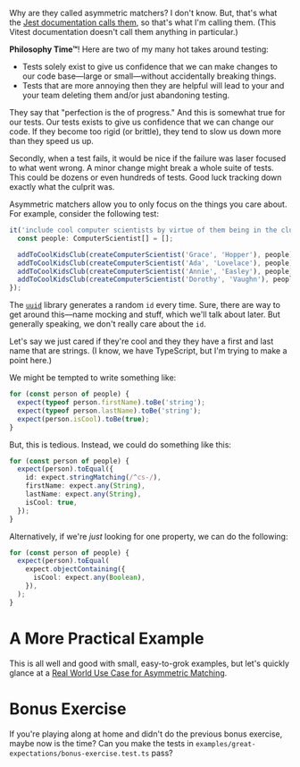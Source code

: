 Why are they called asymmetric matchers? I don't know. But, that's what the [Jest documentation calls them](https://jestjs.io/docs/expect#asymmetric-matchers), so that's what I'm calling them. (This Vitest documentation doesn't call them anything in particular.)

**Philosophy Time™**! Here are two of my many hot takes around testing:

- Tests solely exist to give us confidence that we can make changes to our code base—large or small—without accidentally breaking things.
- Tests that are more annoying then they are helpful will lead to your and your team deleting them and/or just abandoning testing.

They say that "perfection is the of progress." And this is somewhat true for our tests. Our tests exists to give us confidence that we can change our code. If they become too rigid (or brittle), they tend to slow us down more than they speed us up.

Secondly, when a test fails, it would be nice if the failure was laser focused to what went wrong. A minor change might break a whole suite of tests. This could be dozens or even hundreds of tests. Good luck tracking down exactly what the culprit was.

Asymmetric matchers allow you to only focus on the things you care about. For example, consider the following test:

```ts
it('include cool computer scientists by virtue of them being in the club', () => {
  const people: ComputerScientist[] = [];

  addToCoolKidsClub(createComputerScientist('Grace', 'Hopper'), people);
  addToCoolKidsClub(createComputerScientist('Ada', 'Lovelace'), people);
  addToCoolKidsClub(createComputerScientist('Annie', 'Easley'), people);
  addToCoolKidsClub(createComputerScientist('Dorothy', 'Vaughn'), people);
});
```

The [`uuid`](https://npm.im/uuid) library generates a random `id` every time. Sure, there are way to get around this—name mocking and stuff, which we'll talk about later. But generally speaking, we don't really care about the `id`.

Let's say we just cared if they're cool and they they have a first and last name that are strings. (I know, we have TypeScript, but I'm trying to make a point here.)

We might be tempted to write something like:

```ts
for (const person of people) {
  expect(typeof person.firstName).toBe('string');
  expect(typeof person.lastName).toBe('string');
  expect(person.isCool).toBe(true);
}
```

But, this is tedious. Instead, we could do something like this:

```ts
for (const person of people) {
  expect(person).toEqual({
    id: expect.stringMatching(/^cs-/),
    firstName: expect.any(String),
    lastName: expect.any(String),
    isCool: true,
  });
}
```

Alternatively, if we're _just_ looking for one property, we can do the following:

```ts
for (const person of people) {
  expect(person).toEqual(
    expect.objectContaining({
      isCool: expect.any(Boolean),
    }),
  );
}
```

# A More Practical Example

This is all well and good with small, easy-to-grok examples, but let's quickly glance at a [Real World Use Case for Asymmetric Matching](Real%20World%20Use%20Case%20for%20Asymmetric%20Matching.md).

# Bonus Exercise

If you're playing along at home and didn't do the previous bonus exercise, maybe now is the time? Can you make the tests in `examples/great-expectations/bonus-exercise.test.ts` pass?
